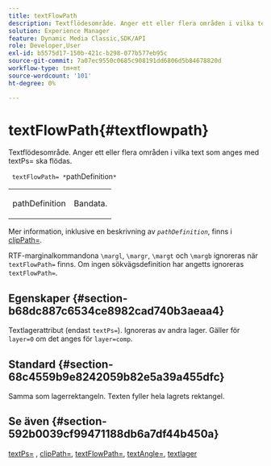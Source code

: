 ```yaml
---
title: textFlowPath
description: Textflödesområde. Anger ett eller flera områden i vilka text som anges med textPs= ska flödas.
solution: Experience Manager
feature: Dynamic Media Classic,SDK/API
role: Developer,User
exl-id: b5575d17-150b-421c-b298-077b577eb95c
source-git-commit: 7a07ec9550c0685c908191dd6806d5b84678820d
workflow-type: tm+mt
source-wordcount: '101'
ht-degree: 0%

---
```


# textFlowPath{#textflowpath}

Textflödesområde. Anger ett eller flera områden i vilka text som anges med textPs= ska flödas.

` textFlowPath= *`pathDefinition`*`

<table id="simpletable_52CEFF5C3CCB4642A9A320D01B1BF8E0"> 
 <tr class="strow"> 
  <td class="stentry"> <p> <span class="varname"> pathDefinition </span> </p> </td> 
  <td class="stentry"> <p>Bandata. </p> </td> 
 </tr> 
</table>

Mer information, inklusive en beskrivning av *`pathDefinition`*, finns i [clipPath=](../../../../../is-api/http-ref/image-serving-api-ref/c-http-protocol-reference/c-command-reference/r-clippath.md#reference-8139b1b52dc54749b51b109521ddf83d).

RTF-marginalkommandona `\margl`, `\margr`, `\margt` och `\margb` ignoreras när `textFlowPath=` finns. Om ingen sökvägsdefinition har angetts ignoreras `textFlowPath=`.

## Egenskaper {#section-b68dc887c6534ce8982cad740b3aeaa4}

Textlagerattribut (endast `textPs=`). Ignoreras av andra lager. Gäller för `layer=0` om det anges för `layer=comp`.

## Standard {#section-68c4559b9e8242059b82e5a39a455dfc}

Samma som lagerrektangeln. Texten fyller hela lagrets rektangel.

## Se även {#section-592b0039cf99471188db6a7df44b450a}

[textPs=](../../../../../is-api/http-ref/image-serving-api-ref/c-http-protocol-reference/c-command-reference/r-textps.md#reference-4209a2a6169f44278da2647cfb0cd767) , [clipPath=](../../../../../is-api/http-ref/image-serving-api-ref/c-http-protocol-reference/c-command-reference/r-clippath.md#reference-8139b1b52dc54749b51b109521ddf83d), [textFlowPath=](../../../../../is-api/http-ref/image-serving-api-ref/c-http-protocol-reference/c-command-reference/r-textflowpath.md#reference-0b8d9493d71342f0b6a64a6d221584ef), [textAngle=](../../../../../is-api/http-ref/image-serving-api-ref/c-http-protocol-reference/c-command-reference/r-textangle.md#reference-447f624c0e764d0cb5c75846d1b44d15), [textlager](../../../../../is-api/http-ref/image-serving-api-ref/c-http-protocol-reference/c-text-formatting/r-text-layers.md#reference-47e78cfb18134db5ab09e17af14a6a8f)
